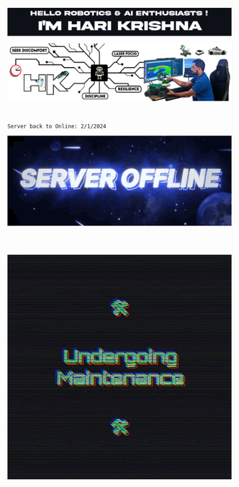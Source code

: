 

![Alt text for your image](git_title_1.png)

![Alt text for your image](git_cover_photo.png)

<br>

<!--------------------------- SERVER DOWN -------------------------------------->

    Server back to Online: 2/1/2024
<p align="center">
  <img src="server1.gif" alt="Alt text for your image">
</p>
<br>
<br>
<p align="center">
  <img src="server2.gif" alt="Alt text for your image">
</p>
